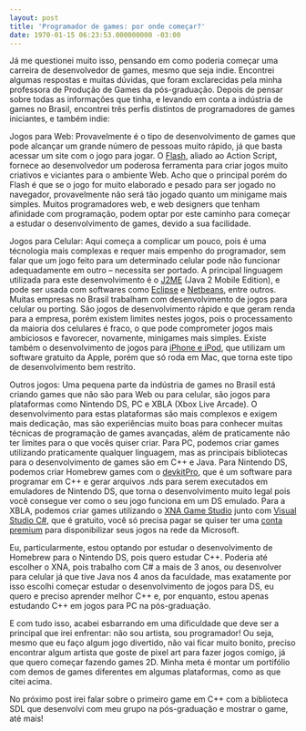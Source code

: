 ```yaml
---
layout: post
title: 'Programador de games: por onde começar?'
date: 1970-01-15 06:23:53.000000000 -03:00
---
```


Já me questionei muito isso, pensando em como poderia começar uma carreira de desenvolvedor de games, mesmo que seja indie. Encontrei algumas respostas e muitas dúvidas, que foram exclarecidas pela minha professora de Produção de Games da pós-graduação. Depois de pensar sobre todas as informações que tinha, e levando em conta a indústria de games no Brasil, encontrei três perfis distintos de programadores de games iniciantes, e também indie:

Jogos para Web: Provavelmente é o tipo de desenvolvimento de games que pode alcançar um grande número de pessoas muito rápido, já que basta acessar um site com o jogo para jogar. O [Flash](http://www.adobe.com/br/products/flash/?promoid=BOZRB "Flash"), aliado ao Action Script, fornece ao desenvolvedor um poderosa ferramenta para criar jogos muito criativos e viciantes para o ambiente Web. Acho que o principal porém do Flash é que se o jogo for muito elaborado e pesado para ser jogado no navegador, provavelmente não será tão jogado quanto um minigame mais simples. Muitos programadores web, e web designers que tenham afinidade com programação, podem optar por este caminho para começar a estudar o desenvolvimento de games, devido a sua facilidade.

Jogos para Celular: Aqui começa a complicar um pouco, pois é uma técnologia mais complexas e requer mais empenho do programador, sem falar que um jogo feito para um determinado celular pode não funcionar adequadamente em outro – necessita ser portado. A principal linguagem utilizada para este desenvolvimento é o [J2ME](http://java.sun.com/javame/index.jsp "J2ME") (Java 2 Mobile Edition), e pode ser usada com softwares como [Eclipse](http://www.eclipse.org/ "Eclipse") e [Netbeans](http://www.netbeans.org/ "Netbeans"), entre outros. Muitas empresas no Brasil trabalham com desenvolvimento de jogos para celular ou porting. São jogos de desenvolvimento rápido e que geram renda para a empresa, porém existem limites nestes jogos, pois o processamento da maioria dos celulares é fraco, o que pode comprometer jogos mais ambiciosos e favorecer, novamente, minigames mais simples. Existe também o desenvolvimento de jogos para [iPhone e iPod](http://developer.apple.com/iphone/ "iPhone e iPod"), que utilizam um software gratuito da Apple, porém que só roda em Mac, que torna este tipo de desenvolvimento bem restrito.

Outros jogos: Uma pequena parte da indústria de games no Brasil está criando games que não são para Web ou para celular, são jogos para plataformas como Nintendo DS, PC e XBLA (Xbox Live Arcade). O desenvolvimento para estas plataformas são mais complexos e exigem mais dedicação, mas são experiências muito boas para conhecer muitas técnicas de programação de games avançadas, além de praticamente não ter limites para o que vocês quiser criar. Para PC, podemos criar games utilizando praticamente qualquer linguagem, mas as principais bibliotecas para o desenvolvimento de games são em C++ e Java. Para Nintendo DS, podemos criar Homebrew games com o [devkitPro](http://www.devkitpro.org/ "devkitPro"), que é um software para programar em C++ e gerar arquivos .nds para serem executados em emuladores de Nintendo DS, que torna o desenvolvimento muito legal pois você consegue ver como o seu jogo funciona em um DS emulado. Para a XBLA, podemos criar games utilizando o [XNA Game Studio](http://creators.xna.com/ "XNA Game Studio") junto com [Visual Studio C#](http://www.microsoft.com/express/vcsharp/ "Visual Studio C#"), que é gratuito, você só precisa pagar se quiser ter uma [conta premium](http://creators.xna.com/en-US/membership "Conta Premium") para disponibilizar seus jogos na rede da Microsoft.

Eu, particularmente, estou optando por estudar o desenvolvimento de Homebrew para o Nintendo DS, pois quero estudar C++. Poderia até escolher o XNA, pois trabalho com C# a mais de 3 anos, ou desenvolver para celular já que tive Java nos 4 anos da faculdade, mas exatamente por isso escolhi começar estudar o desenvolvimento de jogos para DS, eu quero e preciso aprender melhor C++ e, por enquanto, estou apenas estudando C++ em jogos para PC na pós-graduação.

E com tudo isso, acabei esbarrando em uma dificuldade que deve ser a principal que irei enfrentar: não sou artista, sou programador! Ou seja, mesmo que eu faço algum jogo divertido, não vai ficar muito bonito, preciso encontrar algum artista que goste de pixel art para fazer jogos comigo, já que quero começar fazendo games 2D. Minha meta é montar um portifólio com demos de games diferentes em algumas plataformas, como as que citei acima.

No próximo post irei falar sobre o primeiro game em C++ com a biblioteca SDL que desenvolvi com meu grupo na pós-graduação e mostrar o game, até mais!


